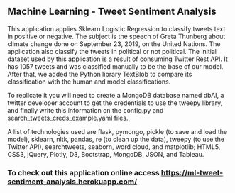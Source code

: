 ## Machine Learning - Tweet Sentiment Analysis

This application applies Sklearn Logistic Regression to classify tweets text in positive or negative. The subject is the speech of Greta Thunberg about climate change done on September 23, 2019, on the United Nations. The application also classify the tweets in political or not political.
The initial dataset used by this application is a result of consuming Twitter Rest API. It has 1057 tweets and was classified manually to be the base of our model. After that, we added the Python library TextBlob to compare its classification with the human and model classifications.

To replicate it you will need to create a MongoDB database named dbAI, a twitter developer account to get the credentials to use the tweepy library, and finally write this information on the config.py and search_tweets_creds_example.yaml files.

A list of technologies used are flask, pymongo, pickle (to save and load the model), sklearn, nltk, pandas, re (to clean up the data), tweepy (to use the Twitter API), searchtweets, seaborn, word cloud, and matplotlib; HTML5, CSS3, jQuery, Plotly, D3, Bootstrap, MongoDB, JSON, and Tableau.

### To check out this application online access https://ml-tweet-sentiment-analysis.herokuapp.com/


